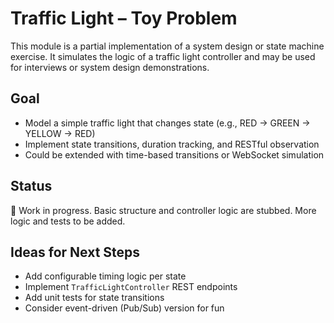 # Traffic Light – Toy Problem

This module is a partial implementation of a system design or state machine exercise. It simulates the logic of a traffic light controller and may be used for interviews or system design demonstrations.

## Goal

- Model a simple traffic light that changes state (e.g., RED → GREEN → YELLOW → RED)
- Implement state transitions, duration tracking, and RESTful observation
- Could be extended with time-based transitions or WebSocket simulation

## Status

🚧 Work in progress. Basic structure and controller logic are stubbed. More logic and tests to be added.

## Ideas for Next Steps

- Add configurable timing logic per state
- Implement `TrafficLightController` REST endpoints
- Add unit tests for state transitions
- Consider event-driven (Pub/Sub) version for fun